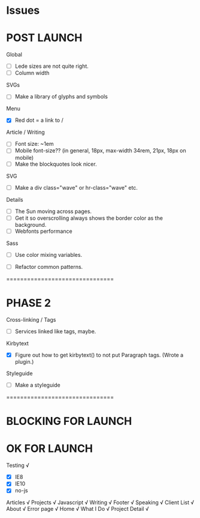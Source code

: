 Issues
======

# POST LAUNCH

Global
- [ ] Lede sizes are not quite right.
- [ ] Column width

SVGs
- [ ] Make a library of glyphs and symbols

Menu
- [x] Red dot = a link to /

Article / Writing
- [ ] Font size: ~1em
- [ ] Mobile font-size?? (in general, 18px, max-width 34rem, 21px, 18px on mobile)
- [ ] Make the blockquotes look nicer.

SVG
- [ ] Make a div class="wave" or hr-class="wave" etc.

Details
- [ ] The Sun moving across pages.
- [ ] Get it so overscrolling always shows the border color as the background.
- [ ] Webfonts performance

Sass
- [ ] Use color mixing variables.
- [ ] Refactor common patterns.


===============================

# PHASE 2

Cross-linking / Tags
- [ ] Services linked like tags, maybe.

Kirbytext
- [x] Figure out how to get kirbytext() to not put Paragraph tags. (Wrote a plugin.)

Styleguide
- [ ] Make a styleguide


===============================

# BLOCKING FOR LAUNCH

# OK FOR LAUNCH

Testing √
- [x] IE8
- [x] IE10
- [x] no-js

Articles √
Projects √
Javascript √
Writing √
Footer √
Speaking √
Client List √
About √
Error page √
Home √
What I Do √
Project Detail √